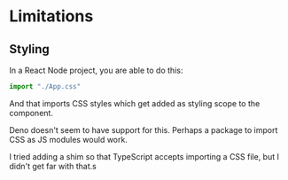 # Limitations


## Styling

In a React Node project, you are able to do this:

```javascript
import "./App.css"
```

And that imports CSS styles which get added as styling scope to the component.

Deno doesn't seem to have support for this. Perhaps a package to import CSS as JS modules would work.

I tried adding a shim so that TypeScript accepts importing a CSS file, but I didn't get far with that.s
